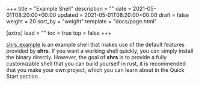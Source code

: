 +++
title = "Example Shell"
description = ""
date = 2021-05-01T08:20:00+00:00
updated = 2021-05-01T08:20:00+00:00
draft = false
weight = 20
sort_by = "weight"
template = "docs/page.html"

[extra]
lead = ""
toc = true
top = false
+++

[shrs_example](https://github.com/shellrs/shrs/tree/master/shrs_example)
is an example shell that makes use of the default features provided by
**shrs**. If you want a working shell quickly, you can simply install the
binary directly. However, the goal of **shrs** is to provide a fully
customizable shell that you can build yourself in rust, it is recommended that
you make your own project, which you can learn about in the Quick Start section.


